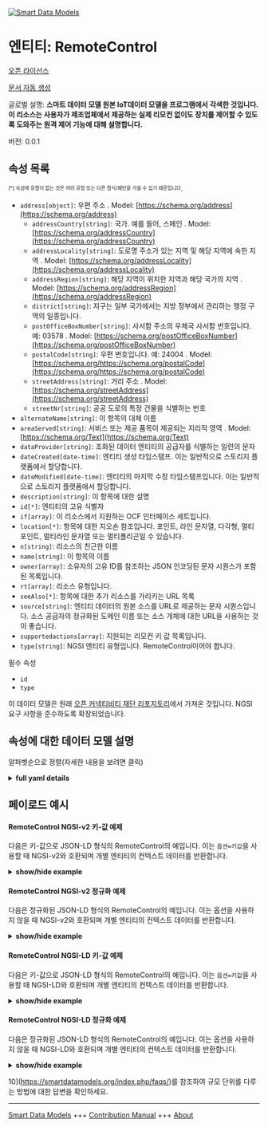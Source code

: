 <!-- 10-Header -->  
[![Smart Data Models](https://smartdatamodels.org/wp-content/uploads/2022/01/SmartDataModels_logo.png "Logo")](https://smartdatamodels.org)  
엔티티: RemoteControl  
==================<!-- /10-Header -->  
<!-- 15-License -->  
[오픈 라이선스](https://github.com/smart-data-models//dataModel.OCF/blob/master/RemoteControl/LICENSE.md)  
[문서 자동 생성](https://docs.google.com/presentation/d/e/2PACX-1vTs-Ng5dIAwkg91oTTUdt8ua7woBXhPnwavZ0FxgR8BsAI_Ek3C5q97Nd94HS8KhP-r_quD4H0fgyt3/pub?start=false&loop=false&delayms=3000#slide=id.gb715ace035_0_60)  
<!-- /15-License -->  
<!-- 20-Description -->  
글로벌 설명: **스마트 데이터 모델 원본 IoT데이터 모델을 프로그램에서 각색한 것입니다. 이 리소스는 사용자가 제조업체에서 제공하는 실제 리모컨 없이도 장치를 제어할 수 있도록 도와주는 원격 제어 기능에 대해 설명합니다.**  
버전: 0.0.1  
<!-- /20-Description -->  
<!-- 30-PropertiesList -->  

## 속성 목록  

<sup><sub>[*] 속성에 유형이 없는 것은 여러 유형 또는 다른 형식/패턴을 가질 수 있기 때문입니다</sub></sup>.  
- `address[object]`: 우편 주소  . Model: [https://schema.org/address](https://schema.org/address)	- `addressCountry[string]`: 국가. 예를 들어, 스페인  . Model: [https://schema.org/addressCountry](https://schema.org/addressCountry)  
	- `addressLocality[string]`: 도로명 주소가 있는 지역 및 해당 지역에 속한 지역  . Model: [https://schema.org/addressLocality](https://schema.org/addressLocality)  
	- `addressRegion[string]`: 해당 지역이 위치한 지역과 해당 국가의 지역  . Model: [https://schema.org/addressRegion](https://schema.org/addressRegion)  
	- `district[string]`: 지구는 일부 국가에서는 지방 정부에서 관리하는 행정 구역의 일종입니다.    
	- `postOfficeBoxNumber[string]`: 사서함 주소의 우체국 사서함 번호입니다. 예: 03578  . Model: [https://schema.org/postOfficeBoxNumber](https://schema.org/postOfficeBoxNumber)  
	- `postalCode[string]`: 우편 번호입니다. 예: 24004  . Model: [https://schema.org/https://schema.org/postalCode](https://schema.org/https://schema.org/postalCode)  
	- `streetAddress[string]`: 거리 주소  . Model: [https://schema.org/streetAddress](https://schema.org/streetAddress)  
	- `streetNr[string]`: 공공 도로의 특정 건물을 식별하는 번호    
- `alternateName[string]`: 이 항목의 대체 이름  - `areaServed[string]`: 서비스 또는 제공 품목이 제공되는 지리적 영역  . Model: [https://schema.org/Text](https://schema.org/Text)- `dataProvider[string]`: 조화된 데이터 엔티티의 공급자를 식별하는 일련의 문자  - `dateCreated[date-time]`: 엔티티 생성 타임스탬프. 이는 일반적으로 스토리지 플랫폼에서 할당합니다.  - `dateModified[date-time]`: 엔티티의 마지막 수정 타임스탬프입니다. 이는 일반적으로 스토리지 플랫폼에서 할당합니다.  - `description[string]`: 이 항목에 대한 설명  - `id[*]`: 엔티티의 고유 식별자  - `if[array]`: 이 리소스에서 지원하는 OCF 인터페이스 세트입니다.  - `location[*]`: 항목에 대한 지오숀 참조입니다. 포인트, 라인 문자열, 다각형, 멀티포인트, 멀티라인 문자열 또는 멀티폴리곤일 수 있습니다.  - `n[string]`: 리소스의 친근한 이름  - `name[string]`: 이 항목의 이름  - `owner[array]`: 소유자의 고유 ID를 참조하는 JSON 인코딩된 문자 시퀀스가 포함된 목록입니다.  - `rt[array]`: 리소스 유형입니다.  - `seeAlso[*]`: 항목에 대한 추가 리소스를 가리키는 URL 목록  - `source[string]`: 엔티티 데이터의 원본 소스를 URL로 제공하는 문자 시퀀스입니다. 소스 공급자의 정규화된 도메인 이름 또는 소스 개체에 대한 URL을 사용하는 것이 좋습니다.  - `supportedactions[array]`: 지원되는 리모컨 키 값 목록입니다.  - `type[string]`: NGSI 엔티티 유형입니다. RemoteControl이어야 합니다.  <!-- /30-PropertiesList -->  
<!-- 35-RequiredProperties -->  
필수 속성  
- `id`  - `type`  <!-- /35-RequiredProperties -->  
<!-- 40-RequiredProperties -->  
이 데이터 모델은 원래 [오픈 커넥티비티 재단 리포지토리](https://github.com/openconnectivityfoundation/IoTDataModels)에서 가져온 것입니다. NGSI 요구 사항을 준수하도록 확장되었습니다.  
<!-- /40-RequiredProperties -->  
<!-- 50-DataModelHeader -->  
## 속성에 대한 데이터 모델 설명  
알파벳순으로 정렬(자세한 내용을 보려면 클릭)  
<!-- /50-DataModelHeader -->  
<!-- 60-ModelYaml -->  
<details><summary><strong>full yaml details</strong></summary>    
```yaml  
RemoteControl:    
  description: 'Smart Data Models Program adaptation of the original IoTData data Models. This Resource describes a remote control function, which helps users to control a device without the actual remote controller provided by the manufacturer.'    
  properties:    
    address:    
      description: The mailing address    
      properties:    
        addressCountry:    
          description: 'The country. For example, Spain'    
          type: string    
          x-ngsi:    
            model: https://schema.org/addressCountry    
            type: Property    
        addressLocality:    
          description: 'The locality in which the street address is, and which is in the region'    
          type: string    
          x-ngsi:    
            model: https://schema.org/addressLocality    
            type: Property    
        addressRegion:    
          description: 'The region in which the locality is, and which is in the country'    
          type: string    
          x-ngsi:    
            model: https://schema.org/addressRegion    
            type: Property    
        district:    
          description: 'A district is a type of administrative division that, in some countries, is managed by the local government'    
          type: string    
          x-ngsi:    
            type: Property    
        postOfficeBoxNumber:    
          description: 'The post office box number for PO box addresses. For example, 03578'    
          type: string    
          x-ngsi:    
            model: https://schema.org/postOfficeBoxNumber    
            type: Property    
        postalCode:    
          description: 'The postal code. For example, 24004'    
          type: string    
          x-ngsi:    
            model: https://schema.org/https://schema.org/postalCode    
            type: Property    
        streetAddress:    
          description: The street address    
          type: string    
          x-ngsi:    
            model: https://schema.org/streetAddress    
            type: Property    
        streetNr:    
          description: Number identifying a specific property on a public street    
          type: string    
          x-ngsi:    
            type: Property    
      type: object    
      x-ngsi:    
        model: https://schema.org/address    
        type: Property    
    alternateName:    
      description: An alternative name for this item    
      type: string    
      x-ngsi:    
        type: Property    
    areaServed:    
      description: The geographic area where a service or offered item is provided    
      type: string    
      x-ngsi:    
        model: https://schema.org/Text    
        type: Property    
    dataProvider:    
      description: A sequence of characters identifying the provider of the harmonised data entity    
      type: string    
      x-ngsi:    
        type: Property    
    dateCreated:    
      description: Entity creation timestamp. This will usually be allocated by the storage platform    
      format: date-time    
      type: string    
      x-ngsi:    
        type: Property    
    dateModified:    
      description: Timestamp of the last modification of the entity. This will usually be allocated by the storage platform    
      format: date-time    
      type: string    
      x-ngsi:    
        type: Property    
    description:    
      description: A description of this item    
      type: string    
      x-ngsi:    
        type: Property    
    id:    
      anyOf:    
        - description: Identifier format of any NGSI entity    
          maxLength: 256    
          minLength: 1    
          pattern: ^[\w\-\.\{\}\$\+\*\[\]`|~^@!,:\\]+$    
          type: string    
          x-ngsi:    
            type: Property    
        - description: Identifier format of any NGSI entity    
          format: uri    
          type: string    
          x-ngsi:    
            type: Property    
      description: Unique identifier of the entity    
      x-ngsi:    
        type: Property    
    if:    
      description: The OCF Interface set supported by this Resource.    
      items:    
        enum:    
          - oic.if.a    
          - oic.if.baseline    
        type: string    
      minItems: 2    
      readOnly: true    
      type: array    
      uniqueItems: true    
      x-ngsi:    
        type: Property    
    location:    
      description: 'Geojson reference to the item. It can be Point, LineString, Polygon, MultiPoint, MultiLineString or MultiPolygon'    
      oneOf:    
        - description: Geojson reference to the item. Point    
          properties:    
            bbox:    
              items:    
                type: number    
              minItems: 4    
              type: array    
            coordinates:    
              items:    
                type: number    
              minItems: 2    
              type: array    
            type:    
              enum:    
                - Point    
              type: string    
          required:    
            - type    
            - coordinates    
          title: GeoJSON Point    
          type: object    
          x-ngsi:    
            type: GeoProperty    
        - description: Geojson reference to the item. LineString    
          properties:    
            bbox:    
              items:    
                type: number    
              minItems: 4    
              type: array    
            coordinates:    
              items:    
                items:    
                  type: number    
                minItems: 2    
                type: array    
              minItems: 2    
              type: array    
            type:    
              enum:    
                - LineString    
              type: string    
          required:    
            - type    
            - coordinates    
          title: GeoJSON LineString    
          type: object    
          x-ngsi:    
            type: GeoProperty    
        - description: Geojson reference to the item. Polygon    
          properties:    
            bbox:    
              items:    
                type: number    
              minItems: 4    
              type: array    
            coordinates:    
              items:    
                items:    
                  items:    
                    type: number    
                  minItems: 2    
                  type: array    
                minItems: 4    
                type: array    
              type: array    
            type:    
              enum:    
                - Polygon    
              type: string    
          required:    
            - type    
            - coordinates    
          title: GeoJSON Polygon    
          type: object    
          x-ngsi:    
            type: GeoProperty    
        - description: Geojson reference to the item. MultiPoint    
          properties:    
            bbox:    
              items:    
                type: number    
              minItems: 4    
              type: array    
            coordinates:    
              items:    
                items:    
                  type: number    
                minItems: 2    
                type: array    
              type: array    
            type:    
              enum:    
                - MultiPoint    
              type: string    
          required:    
            - type    
            - coordinates    
          title: GeoJSON MultiPoint    
          type: object    
          x-ngsi:    
            type: GeoProperty    
        - description: Geojson reference to the item. MultiLineString    
          properties:    
            bbox:    
              items:    
                type: number    
              minItems: 4    
              type: array    
            coordinates:    
              items:    
                items:    
                  items:    
                    type: number    
                  minItems: 2    
                  type: array    
                minItems: 2    
                type: array    
              type: array    
            type:    
              enum:    
                - MultiLineString    
              type: string    
          required:    
            - type    
            - coordinates    
          title: GeoJSON MultiLineString    
          type: object    
          x-ngsi:    
            type: GeoProperty    
        - description: Geojson reference to the item. MultiLineString    
          properties:    
            bbox:    
              items:    
                type: number    
              minItems: 4    
              type: array    
            coordinates:    
              items:    
                items:    
                  items:    
                    items:    
                      type: number    
                    minItems: 2    
                    type: array    
                  minItems: 4    
                  type: array    
                type: array    
              type: array    
            type:    
              enum:    
                - MultiPolygon    
              type: string    
          required:    
            - type    
            - coordinates    
          title: GeoJSON MultiPolygon    
          type: object    
          x-ngsi:    
            type: GeoProperty    
      x-ngsi:    
        type: GeoProperty    
    n:    
      description: Friendly name of the Resource    
      maxLength: 64    
      readOnly: true    
      type: string    
      x-ngsi:    
        type: Property    
    name:    
      description: The name of this item    
      type: string    
      x-ngsi:    
        type: Property    
    owner:    
      description: A List containing a JSON encoded sequence of characters referencing the unique Ids of the owner(s)    
      items:    
        anyOf:    
          - description: Identifier format of any NGSI entity    
            maxLength: 256    
            minLength: 1    
            pattern: ^[\w\-\.\{\}\$\+\*\[\]`|~^@!,:\\]+$    
            type: string    
            x-ngsi:    
              type: Property    
          - description: Identifier format of any NGSI entity    
            format: uri    
            type: string    
            x-ngsi:    
              type: Property    
        description: Unique identifier of the entity    
        x-ngsi:    
          type: Property    
      type: array    
      x-ngsi:    
        type: Property    
    rt:    
      description: The Resource Type.    
      items:    
        enum:    
          - oic.r.remotecontrol    
        maxLength: 64    
        type: string    
      minItems: 1    
      readOnly: true    
      type: array    
      uniqueItems: true    
      x-ngsi:    
        type: Property    
    seeAlso:    
      description: list of uri pointing to additional resources about the item    
      oneOf:    
        - items:    
            format: uri    
            type: string    
          minItems: 1    
          type: array    
        - format: uri    
          type: string    
      x-ngsi:    
        type: Property    
    source:    
      description: 'A sequence of characters giving the original source of the entity data as a URL. Recommended to be the fully qualified domain name of the source provider, or the URL to the source object'    
      type: string    
      x-ngsi:    
        type: Property    
    supportedactions:    
      description: The list of of supported remote control key values.    
      items:    
        enum:    
          - arrowup    
          - arrowdown    
          - arrowleft    
          - arrowright    
          - enter    
          - return    
          - exit    
          - home    
          - 1    
          - 2    
          - 3    
          - 4    
          - 5    
          - 6    
          - 7    
          - 8    
          - 9    
          - 0    
          - "-"    
        type: string    
      minItems: 1    
      readOnly: true    
      type: array    
      uniqueItems: true    
      x-ngsi:    
        type: Property    
    type:    
      description: NGSI entity type. It has to be RemoteControl    
      enum:    
        - RemoteControl    
      type: string    
      x-ngsi:    
        type: Property    
  required:    
    - id    
    - type    
  type: object    
  x-derived-from: https://github.com/OpenInterConnect/IoTDataModels/blob/master/RemoteControlResURI.swagger.json    
  x-disclaimer: 'Redistribution and use in source and binary forms, with or without modification, are permitted  provided that the license conditions are met. Copyleft (c) 2022 Contributors to Smart Data Models Program'    
  x-license-url: https://github.com/smart-data-models/dataModel.OCF/blob/master/RemoteControl/LICENSE.md    
  x-model-schema: https://smart-data-models.github.io/dataModel.IoTDataModels/RemoteControl/schema.json    
  x-model-tags: OCF    
  x-version: 0.0.1    
```  
</details>    
<!-- /60-ModelYaml -->  
<!-- 70-MiddleNotes -->  
<!-- /70-MiddleNotes -->  
<!-- 80-Examples -->  
## 페이로드 예시  
#### RemoteControl NGSI-v2 키-값 예제  
다음은 키-값으로 JSON-LD 형식의 RemoteControl의 예입니다. 이는 `옵션=키값`을 사용할 때 NGSI-v2와 호환되며 개별 엔티티의 컨텍스트 데이터를 반환합니다.  
<details><summary><strong>show/hide example</strong></summary>    
```json  
{  
    "id": "urn:ngsi-ld:RemoteControl:id:VQGO:05371583",  
    "dateCreated": "1992-04-25T14:40:19Z",  
    "dateModified": "1976-03-18T20:28:01Z",  
    "source": "Which positive candidate school be summer. Effect personal range three. ",  
    "name": "Return Republican behavior analysis. Red house oil build choice gun up. Media role long sell picture learn reason capital.",  
    "alternateName": "Result their appear put agent these local. Rest administration father performance commercial shake special us.",  
    "description": "",  
    "dataProvider": "Call kid over analysis Democrat power determine. To prove from worry.",  
    "owner": [  
        "urn:ngsi-ld:RemoteControl:items:XWCO:84960583",  
        "urn:ngsi-ld:RemoteControl:items:LAMA:84316052"  
    ],  
    "seeAlso": [  
        "urn:ngsi-ld:RemoteControl:items:STYY:16962512"  
    ],  
    "location": {  
        "type": "Point",  
        "coordinates": [  
            3.7770915,  
            -130.918871  
        ]  
    },  
    "address": {  
        "streetAddress": "Across why collection through quickly window boy middle.",  
        "addressLocality": "Sport tel",  
        "addressRegion": "Enough audience loss page admit. Case history front effect quickly. Stuff property law investment.",  
        "addressCountry": "Site for production model.",  
        "postalCode": "Nor few serious single techno",  
        "postOfficeBoxNumber": "Technology soon room be right less. Use budget institution.",  
        "streetNr": "Wife ability too civil PM everyone movement.",  
        "district": "Enjoy name recent feel answer interview guy. Once political research."  
    },  
    "areaServed": "Must yard one program board foot difference.",  
    "rt": [  
        "oic.r.remotecontrol"  
    ],  
    "supportedactions": [  
        "-"  
    ],  
    "n": "End choice during like outside life firm many. Addr",  
    "if": [  
        "oic.if.a",  
        "oic.if.baseline"  
    ],  
    "type": "RemoteControl"  
}  
```  
</details>  
#### RemoteControl NGSI-v2 정규화 예제  
다음은 정규화된 JSON-LD 형식의 RemoteControl의 예입니다. 이는 옵션을 사용하지 않을 때 NGSI-v2와 호환되며 개별 엔티티의 컨텍스트 데이터를 반환합니다.  
<details><summary><strong>show/hide example</strong></summary>    
```json  
{  
    "id": "urn:ngsi-ld:RemoteControl:id:VQGO:05371583",  
    "dateCreated": {  
        "type": "DateTime",  
        "value": "1992-04-25T14:40:19Z"  
    },  
    "dateModified": {  
        "type": "DateTime",  
        "value": "1976-03-18T20:28:01Z"  
    },  
    "source": {  
        "type": "Text",  
        "value": "Which positive candidate school be summer. Effect personal range three. "  
    },  
    "name": {  
        "type": "Text",  
        "value": "Return Republican behavior analysis. Red house oil build choice gun up. Media role long sell picture learn reason capital."  
    },  
    "alternateName": {  
        "type": "Text",  
        "value": "Result their appear put agent these local. Rest administration father performance commercial shake special us."  
    },  
    "description": {  
        "type": "Text",  
        "value": ""  
    },  
    "dataProvider": {  
        "type": "Text",  
        "value": "Call kid over analysis Democrat power determine. To prove from worry."  
    },  
    "owner": {  
        "type": "StructuredValue",  
        "value": [  
            "urn:ngsi-ld:RemoteControl:items:XWCO:84960583",  
            "urn:ngsi-ld:RemoteControl:items:LAMA:84316052"  
        ]  
    },  
    "seeAlso": {  
        "type": "StructuredValue",  
        "value": [  
            "urn:ngsi-ld:RemoteControl:items:STYY:16962512"  
        ]  
    },  
    "location": {  
        "type": "geo:json",  
        "value": {  
            "type": "Point",  
            "coordinates": [  
                3.7770915,  
                -130.918871  
            ]  
        }  
    },  
    "address": {  
        "type": "StructuredValue",  
        "value": {  
            "streetAddress": "Across why collection through quickly window boy middle.",  
            "addressLocality": "Sport tel",  
            "addressRegion": "Enough audience loss page admit. Case history front effect quickly. Stuff property law investment.",  
            "addressCountry": "Site for production model.",  
            "postalCode": "Nor few serious single techno",  
            "postOfficeBoxNumber": "Technology soon room be right less. Use budget institution.",  
            "streetNr": "Wife ability too civil PM everyone movement.",  
            "district": "Enjoy name recent feel answer interview guy. Once political research."  
        }  
    },  
    "areaServed": {  
        "type": "Text",  
        "value": "Must yard one program board foot difference."  
    },  
    "rt": {  
        "type": "StructuredValue",  
        "value": [  
            "oic.r.remotecontrol"  
        ]  
    },  
    "supportedactions": {  
        "type": "StructuredValue",  
        "value": [  
            "-"  
        ]  
    },  
    "n": {  
        "type": "Text",  
        "value": "End choice during like outside life firm many. Addr"  
    },  
    "if": {  
        "type": "StructuredValue",  
        "value": [  
            "oic.if.a",  
            "oic.if.baseline"  
        ]  
    },  
    "type": "RemoteControl"  
}  
```  
</details>  
#### RemoteControl NGSI-LD 키-값 예제  
다음은 키-값으로 JSON-LD 형식의 RemoteControl의 예입니다. 이는 `옵션=키값`을 사용할 때 NGSI-LD와 호환되며 개별 엔티티의 컨텍스트 데이터를 반환합니다.  
<details><summary><strong>show/hide example</strong></summary>    
```json  
{  
    "id": "urn:ngsi-ld:RemoteControl:id:VQGO:05371583",  
    "dateCreated": "1992-04-25T14:40:19Z",  
    "dateModified": "1976-03-18T20:28:01Z",  
    "source": "Which positive candidate school be summer. Effect personal range three. ",  
    "name": "Return Republican behavior analysis. Red house oil build choice gun up. Media role long sell picture learn reason capital.",  
    "alternateName": "Result their appear put agent these local. Rest administration father performance commercial shake special us.",  
    "description": "",  
    "dataProvider": "Call kid over analysis Democrat power determine. To prove from worry.",  
    "owner": [  
        "urn:ngsi-ld:RemoteControl:items:XWCO:84960583",  
        "urn:ngsi-ld:RemoteControl:items:LAMA:84316052"  
    ],  
    "seeAlso": [  
        "urn:ngsi-ld:RemoteControl:items:STYY:16962512"  
    ],  
    "location": {  
        "type": "Point",  
        "coordinates": [  
            3.7770915,  
            -130.918871  
        ]  
    },  
    "address": {  
        "streetAddress": "Across why collection through quickly window boy middle.",  
        "addressLocality": "Sport tel",  
        "addressRegion": "Enough audience loss page admit. Case history front effect quickly. Stuff property law investment.",  
        "addressCountry": "Site for production model.",  
        "postalCode": "Nor few serious single techno",  
        "postOfficeBoxNumber": "Technology soon room be right less. Use budget institution.",  
        "streetNr": "Wife ability too civil PM everyone movement.",  
        "district": "Enjoy name recent feel answer interview guy. Once political research."  
    },  
    "areaServed": "Must yard one program board foot difference.",  
    "rt": [  
        "oic.r.remotecontrol"  
    ],  
    "supportedactions": [  
        "-"  
    ],  
    "n": "End choice during like outside life firm many. Addr",  
    "if": [  
        "oic.if.a",  
        "oic.if.baseline"  
    ],  
    "type": "RemoteControl",  
    "@context": [  
        "https://smartdatamodels.org/context.jsonld"  
    ]  
}  
```  
</details>  
#### RemoteControl NGSI-LD 정규화 예제  
다음은 정규화된 JSON-LD 형식의 RemoteControl의 예입니다. 이는 옵션을 사용하지 않을 때 NGSI-LD와 호환되며 개별 엔티티의 컨텍스트 데이터를 반환합니다.  
<details><summary><strong>show/hide example</strong></summary>    
```json  
{  
    "id": "urn:ngsi-ld:RemoteControl:id:VQGO:05371583",  
    "dateCreated": {  
        "type": "Property",  
        "value": {  
            "@type": "DateTime",  
            "@value": "1992-04-25T14:40:19Z"  
        }  
    },  
    "dateModified": {  
        "type": "Property",  
        "value": {  
            "@type": "DateTime",  
            "@value": "1976-03-18T20:28:01Z"  
        }  
    },  
    "source": {  
        "type": "Property",  
        "value": "Which positive candidate school be summer. Effect personal range three. "  
    },  
    "name": {  
        "type": "Property",  
        "value": "Return Republican behavior analysis. Red house oil build choice gun up. Media role long sell picture learn reason capital."  
    },  
    "alternateName": {  
        "type": "Property",  
        "value": "Result their appear put agent these local. Rest administration father performance commercial shake special us."  
    },  
    "description": {  
        "type": "Property",  
        "value": ""  
    },  
    "dataProvider": {  
        "type": "Property",  
        "value": "Call kid over analysis Democrat power determine. To prove from worry."  
    },  
    "owner": {  
        "type": "Property",  
        "value": [  
            "urn:ngsi-ld:RemoteControl:items:XWCO:84960583",  
            "urn:ngsi-ld:RemoteControl:items:LAMA:84316052"  
        ]  
    },  
    "seeAlso": {  
        "type": "Property",  
        "value": [  
            "urn:ngsi-ld:RemoteControl:items:STYY:16962512"  
        ]  
    },  
    "location": {  
        "type": "GeoProperty",  
        "value": {  
            "type": "Point",  
            "coordinates": [  
                3.7770915,  
                -130.918871  
            ]  
        }  
    },  
    "address": {  
        "type": "Property",  
        "value": {  
            "streetAddress": "Across why collection through quickly window boy middle.",  
            "addressLocality": "Sport tel",  
            "addressRegion": "Enough audience loss page admit. Case history front effect quickly. Stuff property law investment.",  
            "addressCountry": "Site for production model.",  
            "postalCode": "Nor few serious single techno",  
            "postOfficeBoxNumber": "Technology soon room be right less. Use budget institution.",  
            "streetNr": "Wife ability too civil PM everyone movement.",  
            "district": "Enjoy name recent feel answer interview guy. Once political research."  
        }  
    },  
    "areaServed": {  
        "type": "Property",  
        "value": "Must yard one program board foot difference."  
    },  
    "rt": {  
        "type": "Property",  
        "value": [  
            "oic.r.remotecontrol"  
        ]  
    },  
    "supportedactions": {  
        "type": "Property",  
        "value": [  
            "-"  
        ]  
    },  
    "n": {  
        "type": "Property",  
        "value": "End choice during like outside life firm many. Addr"  
    },  
    "if": {  
        "type": "Property",  
        "value": [  
            "oic.if.a",  
            "oic.if.baseline"  
        ]  
    },  
    "type": "RemoteControl",  
    "@context": [  
        "https://smartdatamodels.org/context.jsonld"  
    ]  
}  
```  
</details><!-- /80-Examples -->  
<!-- 90-FooterNotes -->  
<!-- /90-FooterNotes -->  
<!-- 95-Units -->  
10](https://smartdatamodels.org/index.php/faqs/)를 참조하여 규모 단위를 다루는 방법에 대한 답변을 확인하세요.  
<!-- /95-Units -->  
<!-- 97-LastFooter -->  
---  
[Smart Data Models](https://smartdatamodels.org) +++ [Contribution Manual](https://bit.ly/contribution_manual) +++ [About](https://bit.ly/Introduction_SDM)<!-- /97-LastFooter -->  
